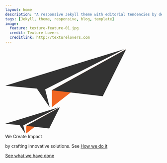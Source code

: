 ```yaml
---
layout: home
description: "A responsive Jekyll theme with editorial tendencies by designer Michael Rose."
tags: [Jekyll, theme, responsive, blog, template]
image:
  feature: texture-feature-01.jpg
  credit: Texture Lovers
  creditlink: http://texturelovers.com
---
```



<section class="impact-wrap">
<div class="impact-image">
<div class="impact-screen-image">
<?xml version="1.0" encoding="UTF-8" standalone="no"?>
<svg width="390px" height="188px" viewBox="0 0 390 188" version="1.1" xmlns="http://www.w3.org/2000/svg" xmlns:xlink="http://www.w3.org/1999/xlink" xmlns:sketch="http://www.bohemiancoding.com/sketch/ns">
<!-- Generator: Sketch Beta 3.0.1 (7595) - http://www.bohemiancoding.com/sketch -->
<title>Shape + Plane_innovations + Plane_innovations 2</title>
<description>Created with Sketch Beta.</description>
<defs></defs>
<g id="Homepage" stroke="none" stroke-width="1" fill="none" fill-rule="evenodd" sketch:type="MSPage">
<g id="Homepage---desktop-2" sketch:type="MSArtboardGroup" transform="translate(-312.000000, -169.000000)">
<g id="Shape-+-Plane_innovations-+-Plane_innovations-2" sketch:type="MSLayerGroup" transform="translate(312.000000, 170.000000)">
<g id="Plane_innovations-+-Plane_innovations-2" sketch:type="MSShapeGroup">
<g id="Plane_innovations">
<g id="Group">
<path d="M149.888521,186.788178 L149.888521,132.083921 L389.169611,-0.0976237624 L149.888521,186.788178" id="Shape" fill="#F16622"></path>
<path d="M149.888521,132.083921 L313.884284,151.157208 L389.169611,-0.0976237624 L149.888521,132.083921 Z" id="Shape" fill="#323232"></path>
<path d="M143.052445,186.788178 L128.624417,129.328911 L382.328005,-0.0976237624 L0.497772512,117.362297 L102.080237,126.846455 L143.052445,186.788178" id="Shape" fill="#323232"></path>
</g>
</g>
</g>
</g>
</g>
</g>
</svg>
</div>
<div class="impact-mobile-image">
<?xml version="1.0" encoding="UTF-8" standalone="no"?>
<svg width="176px" height="85px" viewBox="0 0 176 85" version="1.1" xmlns="http://www.w3.org/2000/svg" xmlns:xlink="http://www.w3.org/1999/xlink" xmlns:sketch="http://www.bohemiancoding.com/sketch/ns">
<!-- Generator: Sketch Beta 3.0.1 (7595) - http://www.bohemiancoding.com/sketch -->
<title>Shape + Plane_innovations + Plane_innovations 3</title>
<description>Created with Sketch Beta.</description>
<defs></defs>
<g id="Homepage" stroke="none" stroke-width="1" fill="none" fill-rule="evenodd" sketch:type="MSPage">
<g id="Mobile-Portrait" sketch:type="MSArtboardGroup" transform="translate(-74.000000, -182.000000)">
<g id="Shape-+-Plane_innovations-+-Plane_innovations-3" sketch:type="MSLayerGroup" transform="translate(74.000000, 182.000000)">
<g id="Plane_innovations-+-Plane_innovations-2">
<g id="Plane_innovations" sketch:type="MSShapeGroup">
<g id="Group">
<path d="M67.6419994,84.089143 L67.6419994,59.4621341 L175.625261,-0.0439487048 L67.6419994,84.089143" id="Shape" fill="#F16622"></path>
<path d="M67.6419994,59.4621341 L141.650344,68.0486323 L175.625261,-0.0439487048 L67.6419994,59.4621341 Z" id="Shape" fill="#323232"></path>
<path d="M64.557001,84.089143 L58.0458908,58.2218713 L172.537766,-0.0439487048 L0.2246358,52.8346872 L46.0669787,57.1043084 L64.557001,84.089143" id="Shape" fill="#323232"></path>
</g>
</g>
<g id="Plane_innovations-2" transform="translate(0.000000, 29.712177)">
<g id="Group"></g>
</g>
</g>
</g>
</g>
</g>
</svg>
</div>
</div>
<div class="impact-info">
<span class="impact">We Create Impact</span>
<p>
by crafting innovative solutions. See <a href="how">How we do it</a>
</p>
</div>
</section>

<a href="work" class="button work-btn"><span class="see-work"> See what we have done</span><span class="progress"></span></a>
